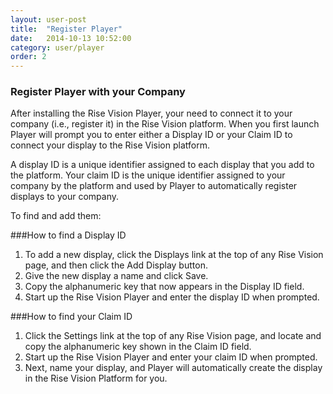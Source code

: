 ```yaml
---
layout: user-post
title:  "Register Player"
date:   2014-10-13 10:52:00
category: user/player
order: 2
---
```



### Register Player with your Company
After installing the Rise Vision Player, your need to connect it to your company (i.e., register it) in the Rise Vision platform.  When you first launch Player will prompt you to enter either a Display ID or your Claim ID to connect your display to the Rise Vision platform.  

A display ID is a unique identifier assigned to each display that you add to the platform.  Your claim ID is the unique identifier assigned to your company by the platform and used by Player to automatically register displays to your company.

To find and add them:

###How to find a Display ID
1. To add a new display, click the Displays link at the top of any Rise Vision page, and then click the Add Display button. 
2. Give the new display a name and click Save. 
3. Copy the alphanumeric key that now appears in the Display ID field.
4. Start up the Rise Vision Player and enter the display ID when prompted.

###How to find your Claim ID
1. Click the Settings link at the top of any Rise Vision page, and locate and copy the alphanumeric key shown in the Claim ID field. 
2. Start up the Rise Vision Player and enter your claim ID when prompted. 
3. Next, name your display, and Player will automatically create the display in the Rise Vision Platform for you.
